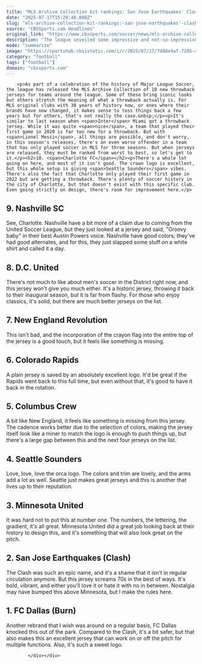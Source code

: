 ```yaml
---
title: "MLS Archive Collection kit rankings: San Jose Earthquakes' Clash jerseys, FC Dallas' Burn kits lead the way"
date: "2025-07-17T15:20:48.000Z"
slug: "mls-archive-collection-kit-rankings:-san-jose-earthquakes'-clash-jerseys-fc-dallas'-burn-kits-lead-the-way"
source: "CBSSports.com Headlines"
original_link: "https://www.cbssports.com/soccer/news/mls-archive-collection-kit-rankings-san-jose-earthquakes-clash-jerseys-fc-dallas-burn-kits-lead-the-way/"
description: "The league unveiled some impressive and not-so-impressive kits as part of their latest Adidas gear"
mode: "summarize"
image: "https://sportshub.cbsistatic.com/i/r/2025/07/17/7d88e4af-7285-484d-ad42-cf49db1e6973/thumbnail/1200x675/f8c0d9c1fb64e62f3b116946469c132c/sanjoseclash.jpg"
category: "football"
tags: ["football"]
domain: "cbssports.com"
---
```

<div id="readability-page-1" class="page"><div>
        
        
                            
                
        <p>As part of a celebration of the history of Major League Soccer, the league has released the MLS Archive Collection of 10 new throwback jerseys for teams around the league. Some of these bring iconic looks but others stretch the meaning of what a throwback actually is. For MLS original clubs with 30 years of history now, or ones where their brands have now changed, it makes sense to toss things back a few years but for others, that's not really the case.&nbsp;</p><p>It's similar to last season when <span>Inter</span> Miami got a throwback jersey. While it was quite <span>nice</span>, a team that played their first game in 2020 is far too new for a throwback. But with <span>Lionel Messi</span>, all things are possible, and don't worry, in this season's releases, there's an even worse offender in a team that has only played soccer in MLS for three seasons. But when jerseys are released, they must be ranked from worst to best, so let's get to it.</p><h2>10. <span>Charlotte FC</span></h2><p>There's a whole lot going on here, and most of it isn't good. The crown logo is excellent, but this whole setup is giving <span>Seattle Sounders</span> vibes. There's also the fact that Charlotte only played their first game in 2022 but are getting a throwback. There's plenty of soccer history in the city of Charlotte, but that doesn't exist with this specific club. Even going strictly on design, there's room for improvement here.</p>
<h2>9. <span>Nashville SC</span></h2><p>See, Charlotte. Nashville have a bit more of a claim due to coming from the <span>United</span> Soccer League, but they just looked at a jersey and said, "Groovy baby" in their best Austin Powers voice. Nashville have good colors; they've had good alternates, and for this, they just slapped some stuff on a white shirt and called it a day.</p>
        


<h2>8. D.C. United</h2><p>There's not much to like about men's soccer in the District right now, and this jersey won't give you much either. It's a historic jersey, throwing it back to their inaugural season, but it is far from flashy. For those who enjoy classics, it's solid, but there are much better jerseys on the list.</p>
<h2>7. <span>New England Revolution</span>&nbsp;</h2><p>This isn't bad, and the incorporation of the crayon flag into the entire top of the jersey is a good touch, but it feels like something is missing.</p>
<h2>6. <span>Colorado Rapids</span></h2><p>A plain jersey is saved by an absolutely excellent logo. It'd be great if the Rapids went back to this full time, but even without that, it's good to have it back in the rotation.</p>
        


<h2>5. <span>Columbus Crew</span></h2><p>A bit like New <span>England</span>, it feels like something is missing from this jersey. The cadence works better due to the selection of colors, making the jersey itself look like a miner to match the logo is enough to push things up, but there's a large gap between this and the next four jerseys on the list.</p>
<h2>4. Seattle Sounders</h2><p>Love, love, love the orca logo. The colors and trim are lovely, and the arms add a lot as well. Seattle just makes great jerseys and this is another that lives up to their reputation.</p>
<h2>3. <span>Minnesota United</span></h2><p>It was hard not to put this at number one. The numbers, the lettering, the gradient, it's all great. Minnesota United did a great job looking back at their history to design this, and it's something that will also look great on the pitch.&nbsp;</p>
        


<h2>2. <span>San Jose Earthquakes</span> (Clash)</h2><p>The Clash was such an epic name, and it's a shame that it isn't in regular circulation anymore. But this jersey screams 70s in the best of ways. It's bold, vibrant, and either you'll love it or hate it with no in between. Nostalgia may have bumped this above Minnesota, but I make the rules here.</p>
<h2>1. <span>FC Dallas</span> (Burn)</h2><p>Another rebrand that I wish was around on a regular basis, FC Dallas knocked this out of the park. Compared to the Clash, it's a bit safer, but that also makes this an excellent jersey that can work on or off the pitch for multiple functions. Also, it's such a sweet logo.</p>



        
            </div></div>